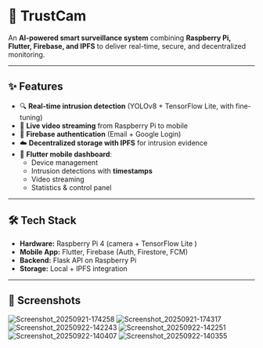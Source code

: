 # 🚨 TrustCam  

An **AI-powered smart surveillance system** combining **Raspberry Pi, Flutter, Firebase, and IPFS** to deliver real-time, secure, and decentralized monitoring.  

---

## ✨ Features
- 🔍 **Real-time intrusion detection** (YOLOv8 + TensorFlow Lite, with fine-tuning)  
- 📡 **Live video streaming** from Raspberry Pi to mobile  
- 🔑 **Firebase authentication** (Email + Google Login)  
- ☁️ **Decentralized storage with IPFS** for intrusion evidence  
- 📱 **Flutter mobile dashboard**:  
  - Device management  
  - Intrusion detections with **timestamps**  
  - Video streaming  
  - Statistics & control panel  

---

## 🛠️ Tech Stack
- **Hardware:** Raspberry Pi 4 (camera + TensorFlow Lite )  
- **Mobile App:** Flutter, Firebase (Auth, Firestore, FCM)  
- **Backend:** Flask API on Raspberry Pi  
- **Storage:** Local + IPFS integration  

---

## 📸 Screenshots

![Screenshot_20250921-174258](https://github.com/user-attachments/assets/ae29e3d6-f7fc-4ee7-bb9a-5be404c12170)
![Screenshot_20250921-174317](https://github.com/user-attachments/assets/f5c24fa6-ab43-4bc4-a1af-d526f53be47f)
![Screenshot_20250922-142243](https://github.com/user-attachments/assets/1d8c97f2-8d0b-45f0-8993-3ce49a93aa65)
![Screenshot_20250922-142251](https://github.com/user-attachments/assets/a3d4d951-a8bf-4c51-ac38-ea3ab4b91ec5)
![Screenshot_20250922-140407](https://github.com/user-attachments/assets/2395941a-643b-4a68-89e0-32c63ef36343)
![Screenshot_20250922-140355](https://github.com/user-attachments/assets/cd95fed9-4f0f-43a8-b22d-44985c4ef0c2)

